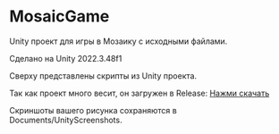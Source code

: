 # MosaicGame
Unity проект для игры в Мозаику с исходными файлами.

Сделано на Unity 2022.3.48f1

Сверху представлены скрипты из Unity проекта.

Так как проект много весит, он загружен в Release: [Нажми скачать](https://github.com/Sergey0066/MosaicGame/releases/tag/MosaicGame)

Скриншоты вашего рисунка сохраняются в Documents/UnityScreenshots.
